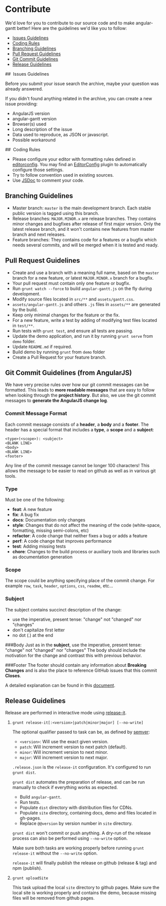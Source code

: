 # Contribute

We'd love for you to contribute to our source code and to make angular-gantt better! Here are the guidelines we'd like you to follow:

 - [Issues Guidelines](#issue)
 - [Coding Rules](#coding)
 - [Branching Guidelines](#branching)
 - [Pull Request Guidelines](#pull-request)
 - [Git Commit Guidelines](#commit)
 - [Release Guidelines](#release)
 
## <a name="issue"></a> Issues Guidelines

Before you submit your issue search the archive, maybe your question was already answered.

If you didn't found anything related in the archive, you can create a new issue providing:

- AngularJS version
- angular-gantt version
- Browser(s) used
- Long description of the issue
- Data used to reproduce, as JSON or javascript.
- Possible workaround

## <a name="coding"></a> Coding Rules

- Please configure your editor with formatting rules defined in [editorconfig](.editorconfig). You may find an 
[EditorConfig](http://editorconfig.org/#download) plugin to automatically configure those settings.
- Try to follow convention used in existing sources.
- Use [JSDoc](http://usejsdoc.org/) to comment your code.

## <a name="branching"></a> Branching Guidelines

- Master branch: `master` is the main development branch. Each stable public version is tagged using this branch.
- Release branches: `MAJOR.MINOR.x` are release branches. They contains minor changes and bugfixes after release of first
major version. Only the latest release branch, and it won't contains new features from master branch and next releases.
- Feature branches: They contains code for a features or a bugfix which needs several commits, and will be merged when
 it is tested and ready.

## <a name="pull-request"></a> Pull Request Guidelines
- Create and use a branch with a meaning full name, based on the `master` branch for a new feature, or latest
 `MAJOR.MINOR.x` branch for a bugfix.
- Your pull request must contain only one feature or bugfix.
- Run `grunt watch --force` to build `angular-gantt.js` on the fly during development.
- Modify source files located in `src/**` and `assets/gantt.css`.
- `assets/angular-gantt.js` and others `.js` files in `assets/**` are generated by the build.
- Keep only minimal changes for the feature or the fix.
- For a new feature, write a test by adding of modifying test files located in `test/**`.
- Run tests with `grunt test`, and ensure all tests are passing.
- Update the demo application, and run it by running `grunt serve` from `demo` folder.
- Update `README.md` if required.
- Build demo by running `grunt` from `demo` folder
- Create a Pull Request for your feature branch.

## <a name="commit"></a> Git Commit Guidelines (from AngularJS)

We have very precise rules over how our git commit messages can be formatted.  This leads to **more
readable messages** that are easy to follow when looking through the **project history**.  But also,
we use the git commit messages to **generate the AngularJS change log**.

### Commit Message Format
Each commit message consists of a **header**, a **body** and a **footer**.  The header has a special
format that includes a **type**, a **scope** and a **subject**:

    <type>(<scope>): <subject>
    <BLANK LINE>
    <body>
    <BLANK LINE>
    <footer>

Any line of the commit message cannot be longer 100 characters! This allows the message to be easier
to read on github as well as in various git tools.

### Type
Must be one of the following:

* **feat**: A new feature
* **fix**: A bug fix
* **docs**: Documentation only changes
* **style**: Changes that do not affect the meaning of the code (white-space, formatting, missing
  semi-colons, etc)
* **refactor**: A code change that neither fixes a bug or adds a feature
* **perf**: A code change that improves performance
* **test**: Adding missing tests
* **chore**: Changes to the build process or auxiliary tools and libraries such as documentation
  generation

### Scope
The scope could be anything specifying place of the commit change. For example `row`,
`task`, `header`, `options`, `css`, `readme`, etc...

### Subject
The subject contains succinct description of the change:

* use the imperative, present tense: "change" not "changed" nor "changes"
* don't capitalize first letter
* no dot (.) at the end

###Body
Just as in the **subject**, use the imperative, present tense: "change" not "changed" nor "changes"
The body should include the motivation for the change and contrast this with previous behavior.

###Footer
The footer should contain any information about **Breaking Changes** and is also the place to
reference GitHub issues that this commit **Closes**.


A detailed explanation can be found in this [document][commit-message-format].

[commit-message-format]: https://docs.google.com/document/d/1QrDFcIiPjSLDn3EL15IJygNPiHORgU1_OOAqWjiDU5Y/edit#

## <a name="release"></a> Release Guidelines

Release are performed in interactive mode using [release-it](https://github.com/webpro/release-it).
    
1. `grunt release-it[:<version>|patch|minor|major] [--no-write]`

    The optional qualifier passed to task can be, as defined by [semver](http://semver.org/):
    
    - `<version>`: Will use the exact given version.
    - `patch`: Will increment version to next patch (default).
    - `minor`: Will increment version to next minor.
    - `major`: Will increment version to next major.
        
    `.release.json` is the `release-it` configuration. It's configured to run `grunt dist`.
    
    `grunt dist` automates the preparation of release, and can be run manually to check if everything works as expected.
    
    - Build `angular-gantt`.
    - Run tests.
    - Populate `dist` directory with distribution files for CDNs.
    - Populate `site` directory, containing docs, demo and files located in gh-pages.
    - Replace `@@version` by version number in `site` directory.
    
    `grunt dist` won't commit or push anything. A dry-run of the release process can also be performed using `--no-write` option.
     
     Make sure both tasks are working properly before running `grunt release-it` without the `--no-write` option.
    
    `release-it` will finally publish the release on github (release & tag) and npm (publish).
        
2. `grunt uploadSite`

    This task upload the local `site` directory to github pages. Make sure the local site is working properly and contains
    the demo, because missing files will be removed from github pages.

